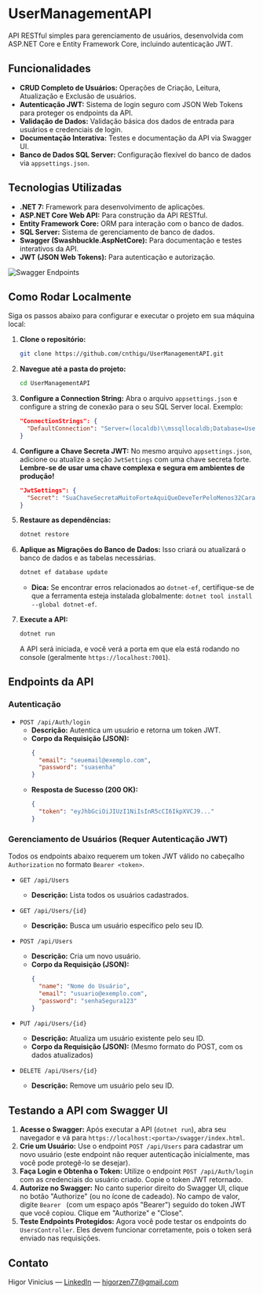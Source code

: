 # UserManagementAPI

API RESTful simples para gerenciamento de usuários, desenvolvida com ASP.NET Core e Entity Framework Core, incluindo autenticação JWT.

## Funcionalidades

-   **CRUD Completo de Usuários:** Operações de Criação, Leitura, Atualização e Exclusão de usuários.
-   **Autenticação JWT:** Sistema de login seguro com JSON Web Tokens para proteger os endpoints da API.
-   **Validação de Dados:** Validação básica dos dados de entrada para usuários e credenciais de login.
-   **Documentação Interativa:** Testes e documentação da API via Swagger UI.
-   **Banco de Dados SQL Server:** Configuração flexível do banco de dados via `appsettings.json`.

## Tecnologias Utilizadas

-   **.NET 7:** Framework para desenvolvimento de aplicações.
-   **ASP.NET Core Web API:** Para construção da API RESTful.
-   **Entity Framework Core:** ORM para interação com o banco de dados.
-   **SQL Server:** Sistema de gerenciamento de banco de dados.
-   **Swagger (Swashbuckle.AspNetCore):** Para documentação e testes interativos da API.
-   **JWT (JSON Web Tokens):** Para autenticação e autorização.

![Swagger Endpoints](docs/swagger.png)

## Como Rodar Localmente

Siga os passos abaixo para configurar e executar o projeto em sua máquina local:

1.  **Clone o repositório:**
    ```bash
    git clone https://github.com/cnthigu/UserManagementAPI.git
    ```

2.  **Navegue até a pasta do projeto:**
    ```bash
    cd UserManagementAPI
    ```

3.  **Configure a Connection String:**
    Abra o arquivo `appsettings.json` e configure a string de conexão para o seu SQL Server local. Exemplo:
    ```json
    "ConnectionStrings": {
      "DefaultConnection": "Server=(localdb)\\mssqllocaldb;Database=UserManagementDb;Trusted_Connection=True;MultipleActiveResultSets=true"
    }
    ```

4.  **Configure a Chave Secreta JWT:**
    No mesmo arquivo `appsettings.json`, adicione ou atualize a seção `JwtSettings` com uma chave secreta forte. **Lembre-se de usar uma chave complexa e segura em ambientes de produção!**
    ```json
    "JwtSettings": {
      "Secret": "SuaChaveSecretaMuitoForteAquiQueDeveTerPeloMenos32Caracteres"
    }
    ```

5.  **Restaure as dependências:**
    ```bash
    dotnet restore
    ```

6.  **Aplique as Migrações do Banco de Dados:**
    Isso criará ou atualizará o banco de dados e as tabelas necessárias.
    ```bash
    dotnet ef database update
    ```
    *   **Dica:** Se encontrar erros relacionados ao `dotnet-ef`, certifique-se de que a ferramenta esteja instalada globalmente: `dotnet tool install --global dotnet-ef`.

7.  **Execute a API:**
    ```bash
    dotnet run
    ```
    A API será iniciada, e você verá a porta em que ela está rodando no console (geralmente `https://localhost:7001`).

## Endpoints da API

### Autenticação

-   `POST /api/Auth/login`
    *   **Descrição:** Autentica um usuário e retorna um token JWT.
    *   **Corpo da Requisição (JSON):**
        ```json
        {
          "email": "seuemail@exemplo.com",
          "password": "suasenha"
        }
        ```
    *   **Resposta de Sucesso (200 OK):**
        ```json
        {
          "token": "eyJhbGciOiJIUzI1NiIsInR5cCI6IkpXVCJ9..."
        }
        ```

### Gerenciamento de Usuários (Requer Autenticação JWT)

Todos os endpoints abaixo requerem um token JWT válido no cabeçalho `Authorization` no formato `Bearer <token>`.

-   `GET /api/Users`
    *   **Descrição:** Lista todos os usuários cadastrados.

-   `GET /api/Users/{id}`
    *   **Descrição:** Busca um usuário específico pelo seu ID.

-   `POST /api/Users`
    *   **Descrição:** Cria um novo usuário.
    *   **Corpo da Requisição (JSON):**
        ```json
        {
          "name": "Nome do Usuário",
          "email": "usuario@exemplo.com",
          "password": "senhaSegura123"
        }
        ```

-   `PUT /api/Users/{id}`
    *   **Descrição:** Atualiza um usuário existente pelo seu ID.
    *   **Corpo da Requisição (JSON):** (Mesmo formato do POST, com os dados atualizados)

-   `DELETE /api/Users/{id}`
    *   **Descrição:** Remove um usuário pelo seu ID.

## Testando a API com Swagger UI

1.  **Acesse o Swagger:** Após executar a API (`dotnet run`), abra seu navegador e vá para `https://localhost:<porta>/swagger/index.html`.
2.  **Crie um Usuário:** Use o endpoint `POST /api/Users` para cadastrar um novo usuário (este endpoint não requer autenticação inicialmente, mas você pode protegê-lo se desejar).
3.  **Faça Login e Obtenha o Token:** Utilize o endpoint `POST /api/Auth/login` com as credenciais do usuário criado. Copie o token JWT retornado.
4.  **Autorize no Swagger:** No canto superior direito do Swagger UI, clique no botão "Authorize" (ou no ícone de cadeado). No campo de valor, digite `Bearer ` (com um espaço após "Bearer") seguido do token JWT que você copiou. Clique em "Authorize" e "Close".
5.  **Teste Endpoints Protegidos:** Agora você pode testar os endpoints do `UsersController`. Eles devem funcionar corretamente, pois o token será enviado nas requisições.

## Contato

Higor Vinicius — [LinkedIn](https://www.linkedin.com/in/higor-cnt-vinicius/) — higorzen77@gmail.com